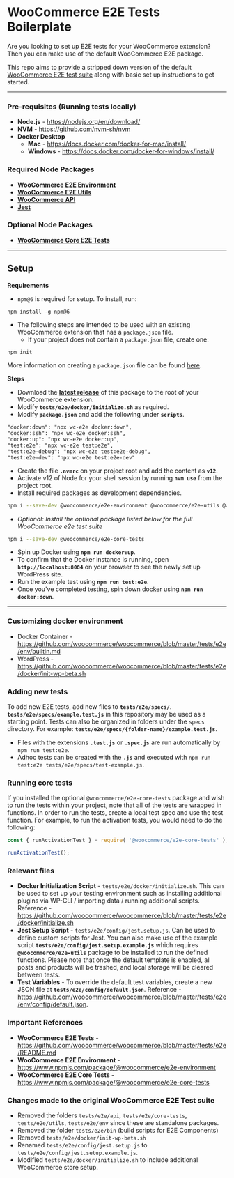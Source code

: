# WooCommerce E2E Tests Boilerplate

Are you looking to set up E2E tests for your WooCommerce extension? Then you can make use of the default WooCommerce E2E package.

This repo aims to provide a stripped down version of the default [WooCommerce E2E test suite](https://github.com/woocommerce/woocommerce/tree/master/tests/e2e) along with basic set up instructions to get started.

---

### Pre-requisites (Running tests locally)

* **Node.js** - https://nodejs.org/en/download/
* **NVM** - https://github.com/nvm-sh/nvm
* **Docker Desktop**
  * **Mac** - https://docs.docker.com/docker-for-mac/install/
  * **Windows** - https://docs.docker.com/docker-for-windows/install/

### Required Node Packages

* [**WooCommerce E2E Environment**](https://www.npmjs.com/package/@woocommerce/e2e-environment)
* [**WooCommerce E2E Utils**](https://www.npmjs.com/package/@woocommerce/e2e-utils)
* [**WooCommerce API**](https://www.npmjs.com/package/woocommerce-api)
* [**Jest**](https://www.npmjs.com/package/jest)

### Optional Node Packages

* [**WooCommerce Core E2E Tests**](https://www.npmjs.com/package/@woocommerce/e2e-core-tests)

---

## Setup

**Requirements**

* `npm@6` is required for setup. To install, run:
```
npm install -g npm@6
```

* The following steps are intended to be used with an existing WooCommerce extension that has a `package.json` file.
  * If your project does not contain a `package.json` file, create one:

```
npm init
```
More information on creating a `package.json` file can be found [here](https://docs.npmjs.com/creating-a-package-json-file#creating-a-new-packagejson-file).

**Steps**

* Download the **[latest release](https://github.com/woocommerce/woocommerce-e2e-boilerplate/releases)** of this package to the root of your WooCommerce extension.
* Modify **`tests/e2e/docker/initialize.sh`** as required.
* Modify **`package.json`** and add the following under **`scripts`**.

```
"docker:down": "npx wc-e2e docker:down",
"docker:ssh": "npx wc-e2e docker:ssh",
"docker:up": "npx wc-e2e docker:up",
"test:e2e": "npx wc-e2e test:e2e",
"test:e2e-debug": "npx wc-e2e test:e2e-debug",
"test:e2e-dev": "npx wc-e2e test:e2e-dev"
```

* Create the file **`.nvmrc`** on your project root and add the content as **`v12`**.
* Activate v12 of Node for your shell session by running **`nvm use`** from the project root.
* Install required packages as development dependencies.

```bash
npm i --save-dev @woocommerce/e2e-environment @woocommerce/e2e-utils @woocommerce/api jest
```

* _Optional: Install the optional package listed below for the full WooCommerce e2e test suite_

```bash
npm i --save-dev @woocommerce/e2e-core-tests
```

* Spin up Docker using **`npm run docker:up`**.
* To confirm that the Docker instance is running, open **`http://localhost:8084`** on your browser to see the newly set up WordPress site.
* Run the example test using **`npm run test:e2e`**.
* Once you've completed testing, spin down docker using **`npm run docker:down`**.

---

### Customizing docker environment

- Docker Container - https://github.com/woocommerce/woocommerce/blob/master/tests/e2e/env/builtin.md
- WordPress - https://github.com/woocommerce/woocommerce/blob/master/tests/e2e/docker/init-wp-beta.sh

### Adding new tests

To add new E2E tests, add new files to **`tests/e2e/specs/`**. **`tests/e2e/specs/example.test.js`** in this repository may be used as a starting point. Tests can also be organized in folders under the `specs` directory. For example: **`tests/e2e/specs/{folder-name}/example.test.js`**.

- Files with the extensions **`.test.js`** or **`.spec.js`** are run automatically by `npm run test:e2e`.
- Adhoc tests can be created with the **`.js`** and executed with `npm run test:e2e tests/e2e/specs/test-example.js`.

### Running core tests

If you installed the optional `@woocommerce/e2e-core-tests` package and wish to run the tests within your project, note that all of the tests are wrapped in functions. In order to run the tests, create a local test spec and use the test function. For example, to run the activation tests, you would need to do the following:

```javascript
const { runActivationTest } = require( '@woocommerce/e2e-core-tests' );

runActivationTest();
```

### Relevant files

* **Docker Initialization Script** - `tests/e2e/docker/initialize.sh`. This can be used to set up your testing environment such as installing additional plugins via WP-CLI / importing data / running additional scripts. Reference - https://github.com/woocommerce/woocommerce/blob/master/tests/e2e/docker/initialize.sh
* **Jest Setup Script** - `tests/e2e/config/jest.setup.js`. Can be used to define custom scripts for Jest. You can also make use of the example script **`tests/e2e/config/jest.setup.example.js`** which requires **`@woocommerce/e2e-utils`** package to be installed to run the defined functions. Please note that once the default template is enabled, all posts and products will be trashed, and local storage will be cleared between tests.
* **Test Variables** - To override the default test variables, create a new JSON file at **`tests/e2e/config/default.json`**. Reference - https://github.com/woocommerce/woocommerce/blob/master/tests/e2e/env/config/default.json.

### Important References

* **WooCommerce E2E Tests** - https://github.com/woocommerce/woocommerce/blob/master/tests/e2e/README.md
* **WooCommerce E2E Environment** - https://www.npmjs.com/package/@woocommerce/e2e-environment
* **WooCommerce E2E Core Tests** - https://www.npmjs.com/package/@woocommerce/e2e-core-tests

### Changes made to the original WooCommerce E2E Test suite

* Removed the folders `tests/e2e/api`, `tests/e2e/core-tests`, `tests/e2e/utils`, `tests/e2e/env` since these are standalone packages.
* Removed the folder `tests/e2e/bin` (build scripts for E2E Components)
* Removed `tests/e2e/docker/init-wp-beta.sh`
* Renamed `tests/e2e/config/jest.setup.js` to `tests/e2e/config/jest.setup.example.js`.
* Modified `tests/e2e/docker/initialize.sh` to include additional WooCommerce store setup.
